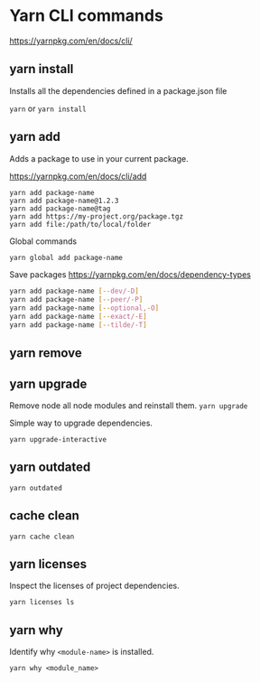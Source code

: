 # Yarn CLI commands

https://yarnpkg.com/en/docs/cli/

## yarn install
Installs all the dependencies defined in a package.json file

`yarn` or `yarn install`

## yarn add
Adds a package to use in your current package.

https://yarnpkg.com/en/docs/cli/add


```
yarn add package-name
yarn add package-name@1.2.3
yarn add package-name@tag
yarn add https://my-project.org/package.tgz
yarn add file:/path/to/local/folder
```

Global commands
```sh
yarn global add package-name
```

Save packages
https://yarnpkg.com/en/docs/dependency-types
```sh
yarn add package-name [--dev/-D]
yarn add package-name [--peer/-P]
yarn add package-name [--optional,-O]
yarn add package-name [--exact/-E]
yarn add package-name [--tilde/-T]
```

## yarn remove

## yarn upgrade
Remove node all node modules and reinstall them.
```yarn upgrade```

Simple way to upgrade dependencies.
```
yarn upgrade-interactive
```

## yarn outdated
```
yarn outdated
```

## cache clean
```
yarn cache clean
```

## yarn licenses
Inspect the licenses of project dependencies.
```
yarn licenses ls
```

## yarn why
Identify why `<module-name>` is installed.
```
yarn why <module_name>
```
